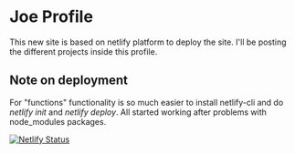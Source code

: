 # Joe Profile

This new site is based on netlify platform to deploy the site. I'll be posting the different projects inside this profile.



## Note on deployment
For "functions" functionality is so much easier to install netlify-cli and do *netlify init* and *netlify deploy*.
All started working after problems with node_modules packages. 

[![Netlify Status](https://api.netlify.com/api/v1/badges/a139d97e-642a-4558-971c-595e1417380f/deploy-status)](https://app.netlify.com/sites/ecstatic-ramanujan-866134/deploys)
